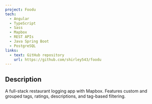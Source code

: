 ```yaml
---
project: Foodu
tech:
  - Angular
  - TypeScript
  - Sass
  - Mapbox
  - REST APIs
  - Java Spring Boot
  - PostgreSQL
links:
  - text: GitHub repository
    url: https://github.com/shirley543/foodu
---
```


## Description

A full-stack restaurant logging app with Mapbox. Features custom and grouped tags, ratings, descriptions, and tag-based filtering.